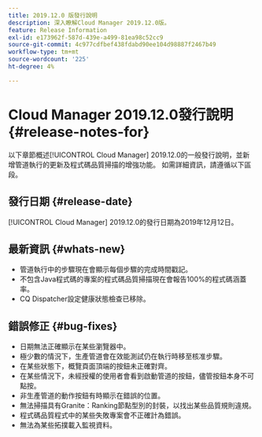 ```yaml
---
title: 2019.12.0 版發行說明
description: 深入瞭解Cloud Manager 2019.12.0版。
feature: Release Information
exl-id: e173962f-587d-439e-a499-81ea98c52cc9
source-git-commit: 4c977cdfbef438fdabd90ee104d98887f2467b49
workflow-type: tm+mt
source-wordcount: '225'
ht-degree: 4%

---
```


# Cloud Manager 2019.12.0發行說明 {#release-notes-for}

以下章節概述[!UICONTROL Cloud Manager] 2019.12.0的一般發行說明，並新增管道執行的更新及程式碼品質掃描的增強功能。
如需詳細資訊，請遵循以下區段。

## 發行日期 {#release-date}

[!UICONTROL Cloud Manager] 2019.12.0的發行日期為2019年12月12日。

## 最新資訊 {#whats-new}

* 管道執行中的步驟現在會顯示每個步驟的完成時間戳記。
* 不包含Java程式碼的專案的程式碼品質掃描現在會報告100%的程式碼涵蓋率。
* CQ Dispatcher設定健康狀態檢查已移除。

## 錯誤修正 {#bug-fixes}

* 日期無法正確顯示在某些瀏覽器中。
* 極少數的情況下，生產管道會在效能測試仍在執行時移至核准步驟。
* 在某些狀態下，概覽頁面頂端的按鈕未正確對齊。
* 在某些情況下，未經授權的使用者會看到啟動管道的按鈕，儘管按鈕本身不可點按。
* 非生產管道的動作按鈕有時顯示在錯誤的位置。
* 無法掃描具有Granite：Ranking節點型別的封裝，以找出某些品質規則違規。
* 程式碼品質程式中的某些失敗專案會不正確計為錯誤。
* 無法為某些拓撲載入監視資料。
